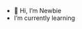 - 👋 Hi, I’m Newbie
- I’m currently learning

<!---
Ellan89/Ellan89 is a ✨ special ✨ repository because its `README.md` (this file) appears on your GitHub profile.
You can click the Preview link to take a look at your changes.
--->
